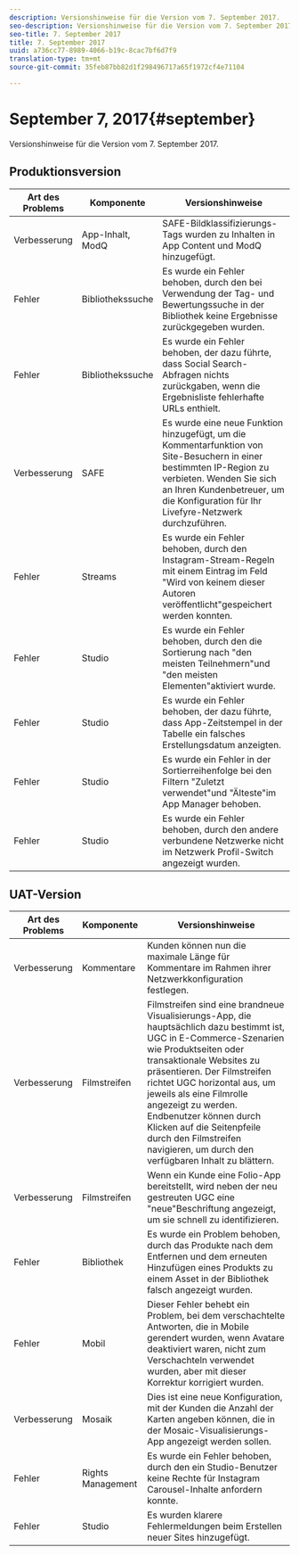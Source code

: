 ```yaml
---
description: Versionshinweise für die Version vom 7. September 2017.
seo-description: Versionshinweise für die Version vom 7. September 2017.
seo-title: 7. September 2017
title: 7. September 2017
uuid: a736cc77-8989-4066-b19c-8cac7bf6d7f9
translation-type: tm+mt
source-git-commit: 35feb87bb82d1f298496717a65f1972cf4e71104

---
```



# September 7, 2017{#september}

Versionshinweise für die Version vom 7. September 2017.

## Produktionsversion

| **Art des Problems** | **Komponente** | **Versionshinweise** |
|---|---|---|
| Verbesserung | App-Inhalt, ModQ | SAFE-Bildklassifizierungs-Tags wurden zu Inhalten in App Content und ModQ hinzugefügt. |
| Fehler | Bibliothekssuche | Es wurde ein Fehler behoben, durch den bei Verwendung der Tag- und Bewertungssuche in der Bibliothek keine Ergebnisse zurückgegeben wurden. |
| Fehler | Bibliothekssuche | Es wurde ein Fehler behoben, der dazu führte, dass Social Search-Abfragen nichts zurückgaben, wenn die Ergebnisliste fehlerhafte URLs enthielt. |
| Verbesserung | SAFE | Es wurde eine neue Funktion hinzugefügt, um die Kommentarfunktion von Site-Besuchern in einer bestimmten IP-Region zu verbieten. Wenden Sie sich an Ihren Kundenbetreuer, um die Konfiguration für Ihr Livefyre-Netzwerk durchzuführen. |
| Fehler | Streams | Es wurde ein Fehler behoben, durch den Instagram-Stream-Regeln mit einem Eintrag im Feld "Wird von keinem dieser Autoren veröffentlicht"gespeichert werden konnten. |
| Fehler | Studio | Es wurde ein Fehler behoben, durch den die Sortierung nach "den meisten Teilnehmern"und "den meisten Elementen"aktiviert wurde. |
| Fehler | Studio | Es wurde ein Fehler behoben, der dazu führte, dass App-Zeitstempel in der Tabelle ein falsches Erstellungsdatum anzeigten. |
| Fehler | Studio | Es wurde ein Fehler in der Sortierreihenfolge bei den Filtern "Zuletzt verwendet"und "Älteste"im App Manager behoben. |
| Fehler | Studio | Es wurde ein Fehler behoben, durch den andere verbundene Netzwerke nicht im Netzwerk Profil-Switch angezeigt wurden. |

## UAT-Version

| **Art des Problems** | **Komponente** | **Versionshinweise** |
|---|---|---|
| Verbesserung | Kommentare | Kunden können nun die maximale Länge für Kommentare im Rahmen ihrer Netzwerkkonfiguration festlegen. |
| Verbesserung | Filmstreifen | Filmstreifen sind eine brandneue Visualisierungs-App, die hauptsächlich dazu bestimmt ist, UGC in E-Commerce-Szenarien wie Produktseiten oder transaktionale Websites zu präsentieren. Der Filmstreifen richtet UGC horizontal aus, um jeweils als eine Filmrolle angezeigt zu werden. Endbenutzer können durch Klicken auf die Seitenpfeile durch den Filmstreifen navigieren, um durch den verfügbaren Inhalt zu blättern. |
| Verbesserung | Filmstreifen | Wenn ein Kunde eine Folio-App bereitstellt, wird neben der neu gestreuten UGC eine "neue"Beschriftung angezeigt, um sie schnell zu identifizieren. |
| Fehler | Bibliothek | Es wurde ein Problem behoben, durch das Produkte nach dem Entfernen und dem erneuten Hinzufügen eines Produkts zu einem Asset in der Bibliothek falsch angezeigt wurden. |
| Fehler | Mobil | Dieser Fehler behebt ein Problem, bei dem verschachtelte Antworten, die in Mobile gerendert wurden, wenn Avatare deaktiviert waren, nicht zum Verschachteln verwendet wurden, aber mit dieser Korrektur korrigiert wurden. |
| Verbesserung | Mosaik | Dies ist eine neue Konfiguration, mit der Kunden die Anzahl der Karten angeben können, die in der Mosaic-Visualisierungs-App angezeigt werden sollen. |
| Fehler | Rights Management | Es wurde ein Fehler behoben, durch den ein Studio-Benutzer keine Rechte für Instagram Carousel-Inhalte anfordern konnte. |
| Fehler | Studio | Es wurden klarere Fehlermeldungen beim Erstellen neuer Sites hinzugefügt. |

